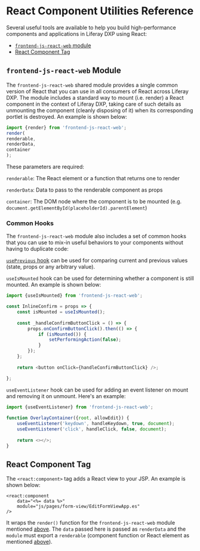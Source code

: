 # React Component Utilities Reference

Several useful tools are available to help you build high-performance components and applications in Liferay DXP using React: 

* [`frontend-js-react-web` module](#frontend-js-react-web-module)
* [React Component Tag](#react-component-tag)

## `frontend-js-react-web` Module

The `frontend-js-react-web` shared module provides a single common version of React that you can use in all consumers of React across Liferay DXP. The module includes a standard way to mount (i.e. render) a React component in the context of Liferay DXP, taking care of such details as unmounting the component (cleanly disposing of it) when its corresponding portlet is destroyed. An example is shown below:

```javascript
import {render} from 'frontend-js-react-web';
render(
renderable,
renderData,
container
);
```

These parameters are required:

`renderable`: The React element or a function that returns one to render

`renderData`: Data to pass to the renderable component as props

`container`: The DOM node where the component is to be mounted (e.g. `document.getElementById(placeholderId).parentElement`)

### Common Hooks

The `frontend-js-react-web` module also includes a set of common hooks that you can use to mix-in useful behaviors to your components without having to duplicate code:

[`usePrevious` hook](https://reactjs.org/docs/hooks-faq.html#how-to-get-the-previous-props-or-state) can be used for comparing current and previous values (state, props or any arbitrary value).

`useIsMounted` hook can be used for determining whether a component is still mounted. An example is shown below:

```javascript
import {useIsMounted} from 'frontend-js-react-web';

const InlineConfirm = props => {
    const isMounted = useIsMounted();
 
    const _handleConfirmButtonClick = () => {
        props.onConfirmButtonClick().then(() => {
            if (isMounted()) {
                setPerformingAction(false);
            }
        });
    };
    
    return <button onClick={handleConfirmButtonClick} />;

};
```

`useEventListener` hook can be used for adding an event listener on mount and removing it on unmount. Here's an example: 

```javascript
import {useEventListener} from 'frontend-js-react-web';
 
function OverlayContainer({root, allowEdit}) {
    useEventListener('keydown', handleKeydown, true, document);
    useEventListener('click', handleClick, false, document);
 
    return <></>;
}
```

## React Component Tag

The `<react:component>` tag adds a React view to your JSP. An example is shown below:

```markup
<react:component
    data="<%= data %>"
    module="js/pages/form-view/EditFormViewApp.es"
/>
```

It wraps the `render()` function for the `frontend-js-react-web` module mentioned [above](#frontend-js-react-web-module). The `data` passed here is passed as `renderData` and the `module` must export a `renderable` (component function or React element as mentioned [above](#frontend-js-react-web-module)).
